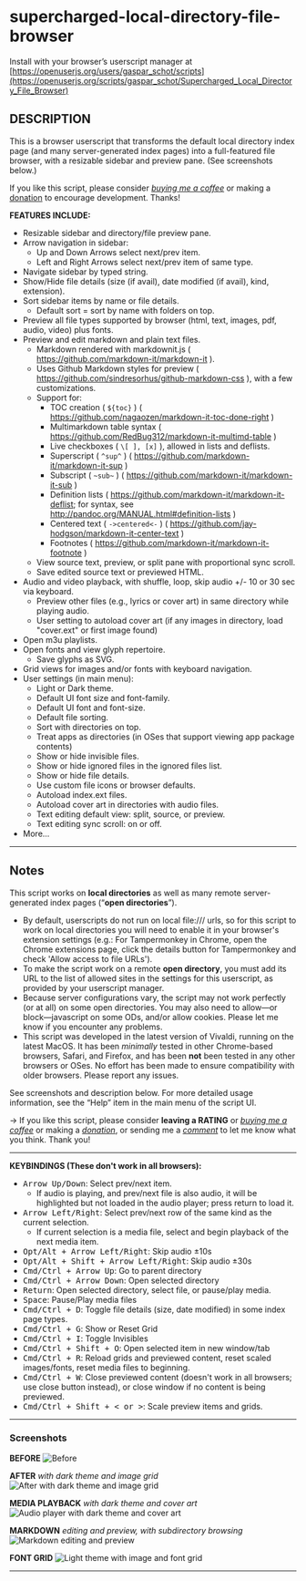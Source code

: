 # supercharged-local-directory-file-browser

Install with your browser’s userscript manager at [https://openuserjs.org/users/gaspar_schot/scripts](https://openuserjs.org/scripts/gaspar_schot/Supercharged_Local_Directory_File_Browser)

## **DESCRIPTION**
This is a browser userscript that transforms the default local directory index page (and many server-generated index pages) into a full-featured file browser, with a resizable sidebar and preview pane. (See screenshots below.)

If you like this script, please consider [*buying me a coffee*](https://www.buymeacoffee.com/fiLtliTFxQ) or making a [donation](https://paypal.me/mschrauzer) to encourage development. Thanks!

**FEATURES INCLUDE:**
- Resizable sidebar and directory/file preview pane.
- Arrow navigation in sidebar:
  - Up and Down Arrows select next/prev item.
  - Left and Right Arrows select next/prev item of same type.
- Navigate sidebar by typed string.
- Show/Hide file details (size (if avail), date modified (if avail), kind, extension).
- Sort sidebar items by name or file details.
  - Default sort = sort by name with folders on top.
- Preview all file types supported by browser (html, text, images, pdf, audio, video) plus fonts.
- Preview and edit markdown and plain text files.
  - Markdown rendered with markdownit.js ( https://github.com/markdown-it/markdown-it ).
  - Uses Github Markdown styles for preview ( https://github.com/sindresorhus/github-markdown-css ), with a few customizations.
  - Support for:
    - TOC creation ( `${toc}` ) ( https://github.com/nagaozen/markdown-it-toc-done-right )
    - Multimarkdown table syntax ( https://github.com/RedBug312/markdown-it-multimd-table )
    - Live checkboxes ( `\[ ], [x]` ), allowed in lists and deflists.
    - Superscript ( `^sup^` ) ( https://github.com/markdown-it/markdown-it-sup )
    - Subscript ( `~sub~` ) ( https://github.com/markdown-it/markdown-it-sub )
    - Definition lists ( https://github.com/markdown-it/markdown-it-deflist; for syntax, see http://pandoc.org/MANUAL.html#definition-lists )
    - Centered text ( `->centered<-` ) ( https://github.com/jay-hodgson/markdown-it-center-text )
    - Footnotes ( https://github.com/markdown-it/markdown-it-footnote )
  - View source text, preview, or split pane with proportional sync scroll.
  - Save edited source text or previewed HTML.
- Audio and video playback, with shuffle, loop, skip audio +/- 10 or 30 sec via keyboard.
  - Preview other files (e.g., lyrics or cover art) in same directory while playing audio.
  - User setting to autoload cover art (if any images in directory, load "cover.ext" or first image found)
- Open m3u playlists.
- Open fonts and view glyph repertoire.
  - Save glyphs as SVG.
- Grid views for images and/or fonts with keyboard navigation.
- User settings (in main menu):
  - Light or Dark theme.
  - Default UI font size and font-family.
  - Default UI font and font-size.
  - Default file sorting.
  - Sort with directories on top.
  - Treat apps as directories (in OSes that support viewing app package contents)
  - Show or hide invisible files.
  - Show or hide ignored files in the ignored files list.
  - Show or hide file details.
  - Use custom file icons or browser defaults.
  - Autoload index.ext files.
  - Autoload cover art in directories with audio files.
  - Text editing default view: split, source, or preview.
  - Text editing sync scroll: on or off.
- More...
 
----

## Notes

This script works on **local directories** as well as many remote server-generated index pages (“**open directories**”). 
- By default, userscripts do not run on local file:/// urls, so for this script to work on local directories you will need to enable it in your browser's extension settings (e.g.: For Tampermonkey in Chrome, open the Chrome extensions page, click the details button for Tampermonkey and check 'Allow access to file URLs'). 
- To make the script work on a remote **open directory**, you must add its URL to the list of allowed sites in the settings for this userscript, as provided by your userscript manager.
- Because server configurations vary, the script may not work perfectly (or at all) on some open directories. You may also need to allow—or block—javascript on some ODs, and/or allow cookies. Please let me know if you encounter any problems.
- This script was developed in the latest version of Vivaldi, running on the latest MacOS. It has been *minimally* tested in other Chrome-based browsers, Safari, and Firefox, and has been **not** been tested in any other browsers or OSes. No effort has been made to ensure compatibility with older browsers. Please report any issues.

See screenshots and description below. For more detailed usage information, see the “Help” item in the main menu of the script UI.

&rarr; If you like this script, please consider **leaving a RATING** or [*buying me a coffee*](https://www.buymeacoffee.com/fiLtliTFxQ) or making a [*donation*](https://paypal.me/mschrauzer), or sending me a [*comment*](mailto:mshroud@protonmail.com) to let me know what you think. Thank you!



----

**KEYBINDINGS (These don't work in all browsers):**
- <kbd>Arrow Up/Down</kbd>: Select prev/next item.
  - If audio is playing, and prev/next file is also audio, it will be highlighted but not loaded in the audio player; press return to load it.
- <kbd>Arrow Left/Right</kbd>: Select prev/next row of the same kind as the current selection.
  - If current selection is a media file, select and begin playback of the next media item.
- <kbd>Opt/Alt + Arrow Left/Right</kbd>: Skip audio ±10s
- <kbd>Opt/Alt + Shift + Arrow Left/Right</kbd>: Skip audio ±30s
- <kbd>Cmd/Ctrl + Arrow Up</kbd>: Go to parent directory
- <kbd>Cmd/Ctrl + Arrow Down</kbd>: Open selected directory
- <kbd>Return</kbd>: Open selected directory, select file, or pause/play media.
- <kbd>Space</kbd>: Pause/Play media files
- <kbd>Cmd/Ctrl + D</kbd>: Toggle file details (size, date modified) in some index page types.
- <kbd>Cmd/Ctrl + G</kbd>: Show or Reset Grid
- <kbd>Cmd/Ctrl + I</kbd>: Toggle Invisibles
- <kbd>Cmd/Ctrl + Shift + O</kbd>: Open selected item in new window/tab
- <kbd>Cmd/Ctrl + R</kbd>: Reload grids and previewed content, reset scaled images/fonts, reset media files to beginning.
- <kbd>Cmd/Ctrl + W</kbd>: Close previewed content (doesn't work in all browsers; use close button instead), or close window if no content is being previewed.
- <kbd>Cmd/Ctrl + Shift + < or ></kbd>: Scale preview items and grids.

--------

### Screenshots

**BEFORE**
![Before](https://greasyfork.s3.us-east-2.amazonaws.com/x9owm4idamdrkaj2oz0ampq1cfzy "Before")

**AFTER** _with dark theme and image grid_
![After with dark theme and image grid](https://greasyfork.s3.us-east-2.amazonaws.com/yvb8ja33sc5e4ixnv4556esp5gsh "After with dark theme and image grid")

**MEDIA PLAYBACK** _with dark theme and cover art_
![Audio player with dark theme and cover art](https://greasyfork.s3.us-east-2.amazonaws.com/2kllxq95zh39nzs9f4mbcs67slbs "Audio player with dark theme and cover art")

**MARKDOWN** _editing and preview, with subdirectory browsing_
![Markdown editing and preview](https://greasyfork.s3.us-east-2.amazonaws.com/rii4vqph16a2p1aki6lwo1gnv5nn "Markdown editing and preview, with subdirectory browsing")

**FONT GRID**
![Light theme with image and font grid](https://greasyfork.s3.us-east-2.amazonaws.com/vm44oyuiqstq52pkdxuez649ubcy "Light theme with font and image grid")

----
